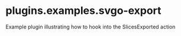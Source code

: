 # plugins.examples.svgo-export
Example plugin illustrating how to hook into the SlicesExported action
